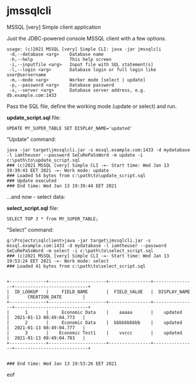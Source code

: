 # jmssqlcli
MSSQL [very] Simple client application

Just the JDBC-powered console MSSQL client with a few options.

```
usage: (c)2021 MSSQL [very] Simple CLI: java -jar jmssqlcli
 -d,--database <arg>    Database name
 -h,--help              This help screen
 -i,--inputfile <arg>   Input file with SQL statement(s)
 -l,--login <arg>       Database login or full login like user@servername
 -m,--mode <arg>        Worker mode [select | update]
 -p,--password <arg>    Database password
 -s,--server <arg>      Database server address, e.g. db.example.com:1433
```

Pass the SQL file, define the working mode (update or select) and run.

**update_script.sql** file:
```
UPDATE MY_SUPER_TABLE SET DISPLAY_NAME='updated'
```

"Update" command:
```
java -jar target\jmssqlcli.jar -s mssql.example.com:1433 -d mydatabase -l iamtheuser --password SeCuRePaSsWord -m update -i c:\path\to\update_script.sql
### (c)2021 MSSQL [very] Simple CLI -=- Start time: Wed Jan 13 19:39:43 EET 2021 -=- Work mode: update
### Loaded 54 bytes from c:\path\to\update_script.sql
### Update executed
### End time: Wed Jan 13 19:39:44 EET 2021
```

...and now - select data:

**select_script.sql** file:
```
SELECT TOP 3 * from MY_SUPER_TABLE;
```     

"Select" command:
```
g:\Projects\sqlclient>java -jar target\jmssqlcli.jar -s mssql.example.com:1433 -d mydatabase -l iamtheuser --password SeCuRePaSsWord -m select -i c:\path\to\select_script.sql
### (c)2021 MSSQL [very] Simple CLI -=- Start time: Wed Jan 13 19:53:24 EET 2021 -=- Work mode: select
### Loaded 41 bytes from c:\path\to\select_script.sql


+--------------+----------------------+----------------+----------------+----------------------------+
|  ID_LOOKUP   |     FIELD_NAME       |  FIELD_VALUE   |  DISPLAY_NAME  |       CREATION_DATE        |
+--------------+----------------------+----------------+----------------+----------------------------+
|      1       |     Economic Data    |    aaaaa       |    updated     |  2021-01-13 08:49:04.773   |
|      2       |     Economic Data    |  bbbbbbbbbb    |    updated     |  2021-01-13 08:49:04.777   |
|      3       |    Economic Test1    |    vvccc       |    updated     |  2021-01-13 08:49:04.783   |
+--------------+----------------------+----------------+----------------+----------------------------+


### End time: Wed Jan 13 19:53:26 EET 2021
```


eof